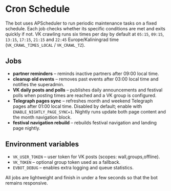 # Cron Schedule

The bot uses APScheduler to run periodic maintenance tasks on a fixed schedule. Each job checks whether its specific conditions are met and exits quickly if not. VK crawling runs six times per day by default at `05:15`, `09:15`, `13:15`, `17:15`, `21:15` and `22:45` Europe/Kaliningrad time (`VK_CRAWL_TIMES_LOCAL` / `VK_CRAWL_TZ`).

## Jobs

- **partner reminders** – reminds inactive partners after 09:00 local time.
- **cleanup old events** – removes past events after 03:00 local time and notifies the superadmin.
- **VK daily posts and polls** – publishes daily announcements and festival polls when posting times are reached and a VK group is configured.
- **Telegraph pages sync** – refreshes month and weekend Telegraph pages after 01:00 local time. Disabled by default; enable with `ENABLE_NIGHTLY_PAGE_SYNC=1`. Nightly runs update both page content and the month navigation block.
- **festival navigation rebuild** – rebuilds festival navigation and landing page nightly.

## Environment variables

- `VK_USER_TOKEN` – user token for VK posts (scopes: wall,groups,offline).
- `VK_TOKEN` – optional group token used as a fallback.
- `EVBOT_DEBUG` – enables extra logging and queue statistics.

All jobs are lightweight and finish in under a few seconds so that the bot remains responsive.
